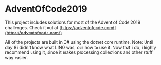 # AdventOfCode2019
This project includes solutions for most of the Advent of Code 2019 challenges.
Check it out at [https://adventofcode.com/](https://adventofcode.com/)

All of the projects are built in C# using the dotnet core runtime.
Note: Until day 8 i didn't know what LINQ was, our how to use it. 
Now that i do, i highly recommend using it, since it makes processing collections and other stuff way easier.
